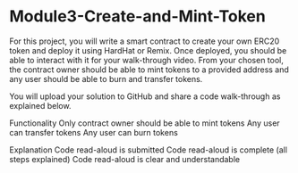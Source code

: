# Module3-Create-and-Mint-Token
For this project, you will write a smart contract to create your own ERC20 token and deploy it using HardHat or Remix. Once deployed, you should be able to interact with it for your walk-through video. From your chosen tool, the contract owner should be able to mint tokens to a provided address and any user should be able to burn and transfer tokens.

You will upload your solution to GitHub and share a code walk-through as explained below.

Functionality
Only contract owner should be able to mint tokens
Any user can transfer tokens
Any user can burn tokens

Explanation
Code read-aloud is submitted
Code read-aloud is complete (all steps explained)
Code read-aloud is clear and understandable

